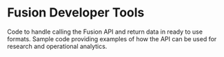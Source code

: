 # Fusion Developer Tools

Code to handle calling the Fusion API and return data in ready to use formats. Sample code providing examples of how the API can be used for research and operational analytics.



